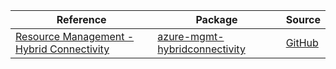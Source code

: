 | Reference | Package | Source |
|---|---|---|
|[Resource Management - Hybrid Connectivity](mgmt-hybridconnectivity-readme.md)|[azure-mgmt-hybridconnectivity](https://pypi.org/project/azure-mgmt-hybridconnectivity)|[GitHub](https://github.com/Azure/azure-sdk-for-python/blob/main/sdk/hybridconnectivity/azure-mgmt-hybridconnectivity)|
